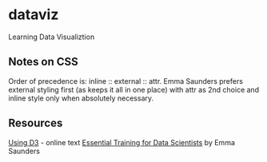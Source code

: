 # dataviz

Learning Data Visualiztion

## Notes on CSS

Order of precedence is: inline :: external :: attr. Emma Saunders prefers external styling first (as keeps it all in one place) with attr as 2nd choice and inline style only when absolutely necessary.

## Resources

[Using D3](https://using-d3js.com/index.html) - online text
[Essential Training for Data Scientists](https://www.linkedin.com/learning/d3-js-essential-training-for-data-scientists) by Emma Saunders
